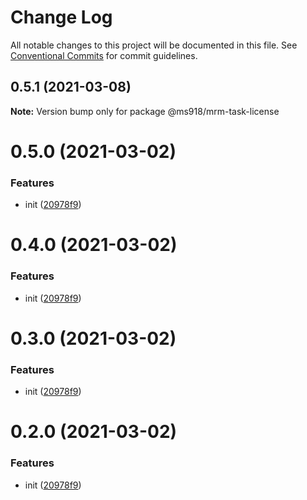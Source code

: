 # Change Log

All notable changes to this project will be documented in this file.
See [Conventional Commits](https://conventionalcommits.org) for commit guidelines.

## 0.5.1 (2021-03-08)

**Note:** Version bump only for package @ms918/mrm-task-license





# 0.5.0 (2021-03-02)

### Features

- init ([20978f9](https://github.com/mengshang918/project-cli/commit/20978f9dfa9430ecbbbb78cc0b9d3cf0b2849625))

# 0.4.0 (2021-03-02)

### Features

- init ([20978f9](https://github.com/mengshang918/project-cli/commit/20978f9dfa9430ecbbbb78cc0b9d3cf0b2849625))

# 0.3.0 (2021-03-02)

### Features

- init ([20978f9](https://github.com/mengshang918/project-cli/commit/20978f9dfa9430ecbbbb78cc0b9d3cf0b2849625))

# 0.2.0 (2021-03-02)

### Features

- init ([20978f9](https://github.com/mengshang918/project-cli/commit/20978f9dfa9430ecbbbb78cc0b9d3cf0b2849625))
